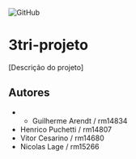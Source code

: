 ![GitHub](https://img.shields.io/github/license/guilhermestrata/3tri-projeto)
# 3tri-projeto 
[Descrição do projeto]
## Autores
- * Guilherme Arendt / rm14834
- Henrico Puchetti / rm14807
- Vitor Cesarino / rm14680
- Nicolas Lage / rm15266
